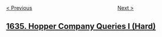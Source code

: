 <!--|This file generated by command(leetcode description); DO NOT EDIT.    |-->
<!--+----------------------------------------------------------------------+-->
<!--|@author    openset <openset.wang@gmail.com>                           |-->
<!--|@link      https://github.com/openset                                 |-->
<!--|@home      https://github.com/openset/leetcode                        |-->
<!--+----------------------------------------------------------------------+-->

[< Previous](../add-two-polynomials-represented-as-linked-lists "Add Two Polynomials Represented as Linked Lists")
　　　　　　　　　　　　　　　　
[Next >](../sort-array-by-increasing-frequency "Sort Array by Increasing Frequency")

## [1635. Hopper Company Queries I (Hard)](https://leetcode.com/problems/hopper-company-queries-i "Hopper 公司查询 I")


